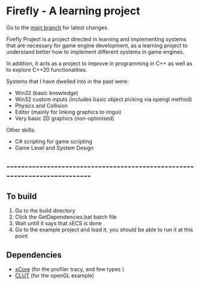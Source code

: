 # Firefly - A learning project
Go to the [main branch](https://github.com/hotaru08/FireflyEngine.git) 
for latest changes.

Firefly Project is a project directed in learning and implementing systems that 
are necessary for game engine development, as a learning project to understand
better how to implement different systems in game engines.

In addition, it acts as a project to improve in programming in C++ as well as 
to explore C++20 functionalities.

Systems that I have dwelled into in the past were:
- Win32 (basic knowledge)
- Win32 custom inputs (includes basic object picking via opengl method)
- Physics and Collision
- Editor (mainly for linking graphics to imgui)
- Very basic 2D graphics (non-optimised)

Other skills:
- C# scripting for game scripting
- Game Level and System Design

## -------------------------------------------------------------------------- ##

## To build
1. Go to the build directory 
2. Click the GetDependencies.bat batch file
3. Wait untill it says that xECS is done
4. Go to the example project and load it, you should be able to run it at this point

## Dependencies
- [xCore](https://gitlab.com/LIONant/xcore) (for the profiler tracy, and few types )
- [CLUT](https://github.com/markkilgard/glut) (for the openGL example)

